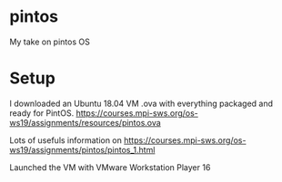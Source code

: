 # pintos
My take on pintos OS

# Setup
I downloaded an Ubuntu 18.04 VM .ova with everything packaged and ready for PintOS.
https://courses.mpi-sws.org/os-ws19/assignments/resources/pintos.ova

Lots of usefuls information on https://courses.mpi-sws.org/os-ws19/assignments/pintos/pintos_1.html

Launched the VM with VMware Workstation Player 16
